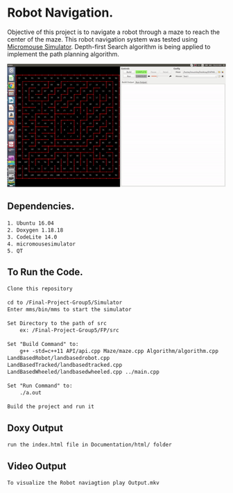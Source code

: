 # Robot Navigation.
Objective of this project is to  navigate a robot through a maze to reach the center of the maze.
This robot navigation system was tested using [Micromouse Simulator](https://github.com/mackorone/mms). 
Depth-first Search algorithm is being applied to implement the path planning algorithm.


  ![Output](/Output/output.gif)




## Dependencies.
```
1. Ubuntu 16.04
2. Doxygen 1.18.18
3. CodeLite 14.0
4. micromousesimulator
5. QT

```

## To Run the Code.
```
Clone this repository

cd to /Final-Project-Group5/Simulator
Enter mms/bin/mms to start the simulator

Set Directory to the path of src
	ex: /Final-Project-Group5/FP/src

Set "Build Command" to:
	g++ -std=c++11 API/api.cpp Maze/maze.cpp Algorithm/algorithm.cpp LandBasedRobot/landbasedrobot.cpp LandBasedTracked/landbasedtracked.cpp LandBasedWheeled/landbasedwheeled.cpp ../main.cpp

Set "Run Command" to:
	./a.out

Build the project and run it

```
## Doxy Output 
```
run the index.html file in Documentation/html/ folder

```
## Video Output
```
To visualize the Robot naviagtion play Output.mkv

```


